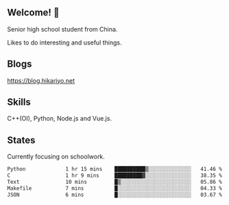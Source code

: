 ## Welcome! 👋

Senior high school student from China.

Likes to do interesting and useful things.

## Blogs

https://blog.hikariyo.net

## Skills

C++(OI), Python, Node.js and Vue.js.

## States

Currently focusing on schoolwork.

<!--START_SECTION:waka-->

```txt
Python             1 hr 15 mins    ██████████▒░░░░░░░░░░░░░░   41.46 %
C                  1 hr 9 mins     █████████▓░░░░░░░░░░░░░░░   38.35 %
Text               10 mins         █▒░░░░░░░░░░░░░░░░░░░░░░░   05.86 %
Makefile           7 mins          █░░░░░░░░░░░░░░░░░░░░░░░░   04.33 %
JSON               6 mins          █░░░░░░░░░░░░░░░░░░░░░░░░   03.67 %
```

<!--END_SECTION:waka-->

